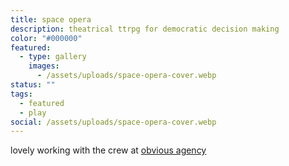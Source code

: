 ```yaml
---
title: space opera
description: theatrical ttrpg for democratic decision making
color: "#000000"
featured:
  - type: gallery
    images:
      - /assets/uploads/space-opera-cover.webp
status: ""
tags:
  - featured
  - play
social: /assets/uploads/space-opera-cover.webp
---
```

lovely working with the crew at [obvious agency](https://www.obvious-agency.com/)
